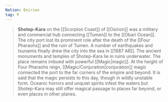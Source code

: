 ```yaml
---
Nation: Osirion
tag: ❓
---
```


> **Shotep-Kara** on the [[Scorpion Coast]] of [[Osirion]] was a military and commercial hub connecting [[Tumen]] to the [[Obari Ocean]]. The city port lost its prominent role after the death of the [[Four Pharaohs]] and the ruin of Tumen. A number of earthquakes and tsunamis finally drew the city into the sea in [[1687 AR]]. The ancient monuments and temples of Shotep-Kara lie in ruins underwater. The place remains imbued with powerful [[Magic|magic]]. At the height of Four Pharaohs reign, [[Magic/Conjuration|conjuration]] magic connected the port to the far corners of the empire and beyond. It is said that the magic persists to this day, though in wildly unstable form. Oceanic horrors and unquiet spirits infest the waters but Shotep-Kara may still offer magical passage to places far beyond, or even places in other planes.








